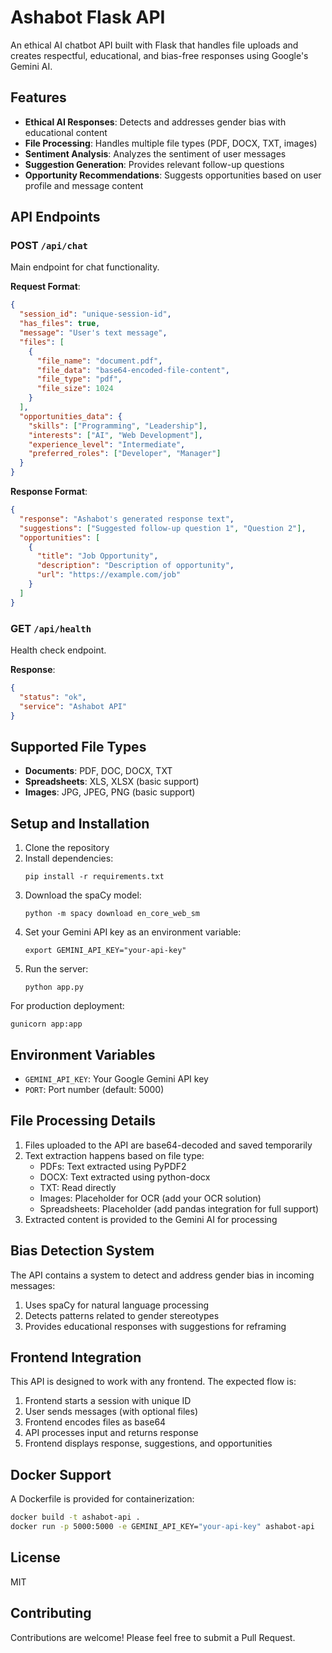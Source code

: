 # Ashabot Flask API

An ethical AI chatbot API built with Flask that handles file uploads and creates respectful, educational, and bias-free responses using Google's Gemini AI.

## Features

- **Ethical AI Responses**: Detects and addresses gender bias with educational content
- **File Processing**: Handles multiple file types (PDF, DOCX, TXT, images)
- **Sentiment Analysis**: Analyzes the sentiment of user messages
- **Suggestion Generation**: Provides relevant follow-up questions
- **Opportunity Recommendations**: Suggests opportunities based on user profile and message content

## API Endpoints

### POST `/api/chat`

Main endpoint for chat functionality.

**Request Format**:
```json
{
  "session_id": "unique-session-id",
  "has_files": true,
  "message": "User's text message",
  "files": [
    {
      "file_name": "document.pdf",
      "file_data": "base64-encoded-file-content",
      "file_type": "pdf",
      "file_size": 1024
    }
  ],
  "opportunities_data": {
    "skills": ["Programming", "Leadership"],
    "interests": ["AI", "Web Development"],
    "experience_level": "Intermediate",
    "preferred_roles": ["Developer", "Manager"]
  }
}
```

**Response Format**:
```json
{
  "response": "Ashabot's generated response text",
  "suggestions": ["Suggested follow-up question 1", "Question 2"],
  "opportunities": [
    {
      "title": "Job Opportunity",
      "description": "Description of opportunity",
      "url": "https://example.com/job"
    }
  ]
}
```

### GET `/api/health`

Health check endpoint.

**Response**:
```json
{
  "status": "ok",
  "service": "Ashabot API"
}
```

## Supported File Types

- **Documents**: PDF, DOC, DOCX, TXT
- **Spreadsheets**: XLS, XLSX (basic support)
- **Images**: JPG, JPEG, PNG (basic support)

## Setup and Installation

1. Clone the repository
2. Install dependencies:
   ```
   pip install -r requirements.txt
   ```
3. Download the spaCy model:
   ```
   python -m spacy download en_core_web_sm
   ```
4. Set your Gemini API key as an environment variable:
   ```
   export GEMINI_API_KEY="your-api-key"
   ```
5. Run the server:
   ```
   python app.py
   ```
   
For production deployment:
```
gunicorn app:app
```

## Environment Variables

- `GEMINI_API_KEY`: Your Google Gemini API key
- `PORT`: Port number (default: 5000)

## File Processing Details

1. Files uploaded to the API are base64-decoded and saved temporarily
2. Text extraction happens based on file type:
   - PDFs: Text extracted using PyPDF2
   - DOCX: Text extracted using python-docx
   - TXT: Read directly
   - Images: Placeholder for OCR (add your OCR solution)
   - Spreadsheets: Placeholder (add pandas integration for full support)
3. Extracted content is provided to the Gemini AI for processing

## Bias Detection System

The API contains a system to detect and address gender bias in incoming messages:

1. Uses spaCy for natural language processing
2. Detects patterns related to gender stereotypes
3. Provides educational responses with suggestions for reframing

## Frontend Integration

This API is designed to work with any frontend. The expected flow is:

1. Frontend starts a session with unique ID
2. User sends messages (with optional files)
3. Frontend encodes files as base64
4. API processes input and returns response
5. Frontend displays response, suggestions, and opportunities

## Docker Support

A Dockerfile is provided for containerization:

```bash
docker build -t ashabot-api .
docker run -p 5000:5000 -e GEMINI_API_KEY="your-api-key" ashabot-api
```

## License

MIT

## Contributing

Contributions are welcome! Please feel free to submit a Pull Request.
